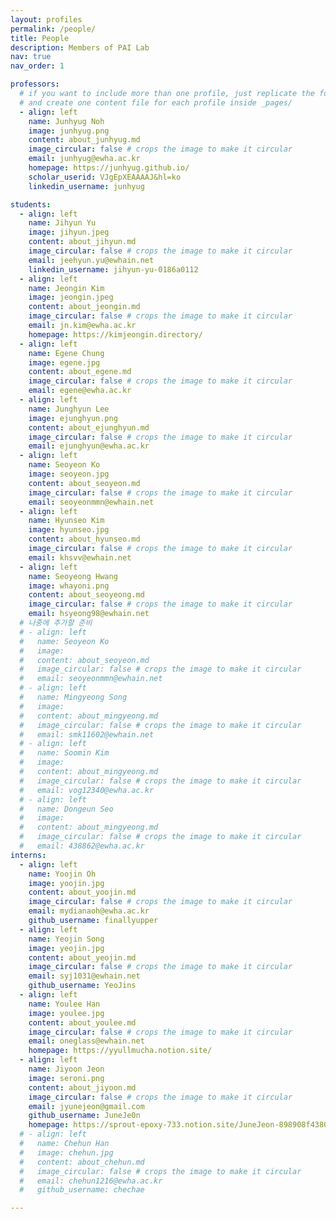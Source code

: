 ```yaml
---
layout: profiles
permalink: /people/
title: People
description: Members of PAI Lab
nav: true
nav_order: 1

professors:
  # if you want to include more than one profile, just replicate the following block
  # and create one content file for each profile inside _pages/
  - align: left
    name: Junhyug Noh
    image: junhyug.png
    content: about_junhyug.md
    image_circular: false # crops the image to make it circular
    email: junhyug@ewha.ac.kr
    homepage: https://junhyug.github.io/
    scholar_userid: VJgEpXEAAAAJ&hl=ko
    linkedin_username: junhyug

students:
  - align: left
    name: Jihyun Yu
    image: jihyun.jpeg
    content: about_jihyun.md
    image_circular: false # crops the image to make it circular
    email: jeehyun.yu@ewhain.net
    linkedin_username: jihyun-yu-0186a0112
  - align: left
    name: Jeongin Kim
    image: jeongin.jpeg
    content: about_jeongin.md
    image_circular: false # crops the image to make it circular
    email: jn.kim@ewha.ac.kr
    homepage: https://kimjeongin.directory/
  - align: left
    name: Egene Chung
    image: egene.jpg
    content: about_egene.md
    image_circular: false # crops the image to make it circular
    email: egene@ewha.ac.kr
  - align: left
    name: Junghyun Lee
    image: ejunghyun.png
    content: about_ejunghyun.md
    image_circular: false # crops the image to make it circular
    email: ejunghyun@ewha.ac.kr
  - align: left
    name: Seoyeon Ko
    image: seoyeon.jpg
    content: about_seoyeon.md
    image_circular: false # crops the image to make it circular
    email: seoyeonmmn@ewhain.net
  - align: left
    name: Hyunseo Kim
    image: hyunseo.jpg
    content: about_hyunseo.md
    image_circular: false # crops the image to make it circular
    email: khsvv@ewhain.net
  - align: left
    name: Seoyeong Hwang
    image: whayoni.png
    content: about_seoyeong.md
    image_circular: false # crops the image to make it circular
    email: hsyeong98@ewhain.net
  # 나중에 추가할 준비
  # - align: left
  #   name: Seoyeon Ko
  #   image: 
  #   content: about_seoyeon.md
  #   image_circular: false # crops the image to make it circular
  #   email: seoyeonmmn@ewhain.net
  # - align: left
  #   name: Mingyeong Song
  #   image: 
  #   content: about_mingyeong.md
  #   image_circular: false # crops the image to make it circular
  #   email: smk11602@ewhain.net
  # - align: left
  #   name: Soomin Kim
  #   image: 
  #   content: about_mingyeong.md
  #   image_circular: false # crops the image to make it circular
  #   email: vog12340@ewha.ac.kr
  # - align: left
  #   name: Dongeun Seo
  #   image: 
  #   content: about_mingyeong.md
  #   image_circular: false # crops the image to make it circular
  #   email: 438862@ewha.ac.kr
interns:
  - align: left
    name: Yoojin Oh
    image: yoojin.jpg
    content: about_yoojin.md
    image_circular: false # crops the image to make it circular
    email: mydianaoh@ewha.ac.kr
    github_username: finallyupper
  - align: left
    name: Yeojin Song
    image: yeojin.jpg
    content: about_yeojin.md
    image_circular: false # crops the image to make it circular
    email: syj1031@ewhain.net
    github_username: YeoJins
  - align: left
    name: Youlee Han
    image: youlee.jpg
    content: about_youlee.md
    image_circular: false # crops the image to make it circular
    email: oneglass@ewhain.net
    homepage: https://yyullmucha.notion.site/
  - align: left
    name: Jiyoon Jeon
    image: seroni.png
    content: about_jiyoon.md
    image_circular: false # crops the image to make it circular
    email: jyunejeon@gmail.com
    github_username: JuneJe0n
    homepage: https://sprout-epoxy-733.notion.site/JuneJeon-898908f4380d4fceb6b4df88399701fd?pvs=4
  # - align: left
  #   name: Chehun Han
  #   image: chehun.jpg
  #   content: about_chehun.md
  #   image_circular: false # crops the image to make it circular
  #   email: chehun1216@ewha.ac.kr
  #   github_username: chechae

---
```

